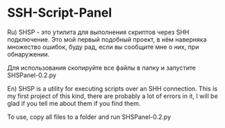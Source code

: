 # SSH-Script-Panel
Ru) SHSP - это утилита для выполнения скриптов через SHH подключение. Это мой первый подобный проект, в нём наверняка множество ошибок, буду рад, если вы сообщите мне о них, при обнаружении.

Для использования скопируйте все файлы в папку и запустите SHSPanel-0.2.py

En) SHSP is a utility for executing scripts over an SHH connection. This is my first project of this kind, there are probably a lot of errors in it, I will be glad if you tell me about them if you find them.

To use, copy all files to a folder and run SHSPanel-0.2.py
